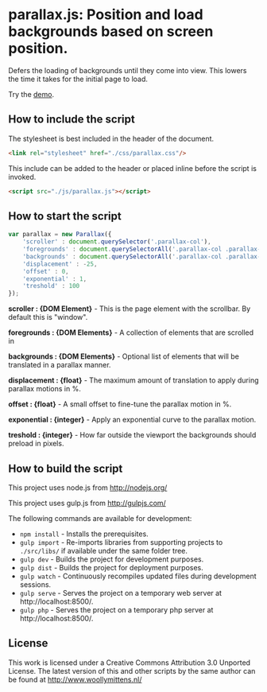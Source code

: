 # parallax.js: Position and load backgrounds based on screen position.

Defers the loading of backgrounds until they come into view. This lowers the time it takes for the initial page to load.

Try the <a href="http://www.woollymittens.nl/default.php?url=useful-parallax">demo</a>.

## How to include the script

The stylesheet is best included in the header of the document.

```html
<link rel="stylesheet" href="./css/parallax.css"/>
```

This include can be added to the header or placed inline before the script is invoked.

```html
<script src="./js/parallax.js"></script>
```

## How to start the script

```javascript
var parallax = new Parallax({
	'scroller' : document.querySelector('.parallax-col'),
	'foregrounds' : document.querySelectorAll('.parallax-col .parallax-row'),
	'backgrounds' : document.querySelectorAll('.parallax-col .parallax-row .parallax-bg'),
	'displacement' : -25,
	'offset' : 0,
	'exponential' : 1,
	'treshold' : 100
});
```

**scroller : {DOM Element}** - This is the page element with the scrollbar. By default this is "window".

**foregrounds : {DOM Elements}** - A collection of elements that are scrolled in

**backgrounds : {DOM Elements}** - Optional list of elements that will be translated in a parallax manner.

**displacement : {float}** - The maximum amount of translation to apply during parallax motions in %.

**offset : {float}** - A small offset to fine-tune the parallax motion in %.

**exponential : {integer}** - Apply an exponential curve to the parallax motion.

**treshold : {integer}** - How far outside the viewport the backgrounds should preload in pixels.

## How to build the script

This project uses node.js from http://nodejs.org/

This project uses gulp.js from http://gulpjs.com/

The following commands are available for development:
+ `npm install` - Installs the prerequisites.
+ `gulp import` - Re-imports libraries from supporting projects to `./src/libs/` if available under the same folder tree.
+ `gulp dev` - Builds the project for development purposes.
+ `gulp dist` - Builds the project for deployment purposes.
+ `gulp watch` - Continuously recompiles updated files during development sessions.
+ `gulp serve` - Serves the project on a temporary web server at http://localhost:8500/.
+ `gulp php` - Serves the project on a temporary php server at http://localhost:8500/.

## License

This work is licensed under a Creative Commons Attribution 3.0 Unported License. The latest version of this and other scripts by the same author can be found at http://www.woollymittens.nl/
